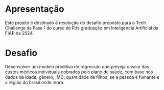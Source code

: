 # Apresentação

Este projeto é destinado à resolução do desafio proposto para o Tech Challenge da Fase 1 do curso de Pós graduação em Inteligencia Artificial da FIAP de 2024.

# Desafio

Desenvolver um modelo preditivo de regressão que preveja o valor dos custos médicos individuais cobrados pelo plano de saúde, com base nos dados de idade, gênero, IMC, quantidade de filhos, se a pessoa é fumante e a região do brasil onde mora.
